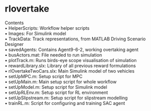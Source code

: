 # rlovertake

Contents  
•	HelperScripts: Workflow helper scripts  
•	Images: For Simulink model  
•	TrackData: Track representations, from MATLAB Driving Scenario Designer  
•	savedAgents: Contains Agent9-6-2, working overtaking agent  
•	busActors.mat: File needed to run simulation  
•	plotTrack.m: Runs birds-eye scope visualisation of simulation  
•	rewardLibrary.slx: Library of all previous reward formulations  
•	rlOvertakeTwoCars.slx: Main Simulink model of two vehicles  
•	setUpMPC.m: Setup script for MPC  
•	setUpMain.m: Main setup script for whole workflow  
•	setUpModel.m: Setup script for Simulink model  
•	setUpRLEnv.m: Setup script for RL environment  
•	setUpSlipstream.m: Setup script for slipstream modelling  
•	trainRL.m: Script for configuring and training SAC agent  
